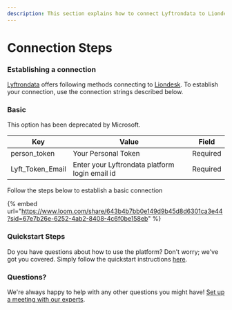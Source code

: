 ```yaml
---
description: This section explains how to connect Lyftrondata to Liondesk .
---
```


# Connection Steps

### Establishing a connection

[Lyftrondata](https://www.lyftrondata.com) offers following methods connecting to [Liondesk](https://www.lyftrondata.com/integration/sales-analytics/lion-desk/). To establish your connection, use the connection strings described below.

### Basic

This option has been deprecated by Microsoft.

| Key                | Value                                          | Field    |
| ------------------ | ---------------------------------------------- | -------- |
| person\_token      | Your Personal Token                            | Required |
| Lyft\_Token\_Email | Enter your Lyftrondata platform login email id | Required |

Follow the steps below to establish a basic connection

{% embed url="https://www.loom.com/share/643b4b7bb0e149d9b45d8d6301ca3e44?sid=67e7b26e-6252-4ab2-8408-4c6f0be158eb" %}

### Quickstart Steps

Do you have questions about how to use the platform? Don't worry; we've got you covered. Simply follow the quickstart instructions [here](./).

### Questions? <a href="#questions" id="questions"></a>

We're always happy to help with any other questions you might have! [Set up a meeting with our experts](https://www.lyftrondata.com/book-a-meeting/).
